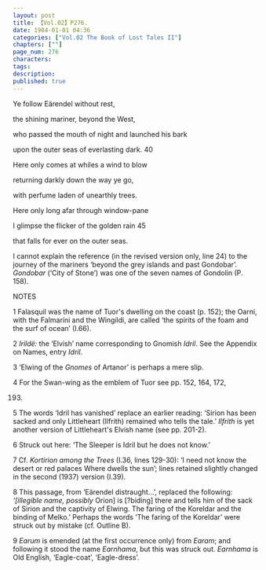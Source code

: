 ```yaml
---
layout: post
title: 【Vol.02】P276.
date: 1984-01-01 04:36
categories: ["Vol.02 The Book of Lost Tales II"]
chapters: [""]
page_num: 276
characters: 
tags: 
description: 
published: true
---
```


<p style="text-indent: 0;">
Ye follow Eärendel without rest,
</p>

the shining mariner, beyond the West,

who passed the mouth of night and launched his bark

upon the outer seas of everlasting dark. 40

Here only comes at whiles a wind to blow

returning darkly down the way ye go,

with perfume laden of unearthly trees.

Here only long afar through window-pane

I glimpse the flicker of the golden rain 45

that falls for ever on the outer seas.

I cannot explain the reference (in the revised version only, line 24) to the journey of the mariners ‘beyond the grey islands and past Gondobar’. <I>Gondobar</I> (‘City of Stone’) was one of the seven names of Gondolin (P. 158).

NOTES

1   Falasquil was the name of Tuor's dwelling on the coast (p. 152); the Oarni, with the Falmaríni and the Wingildi, are called ‘the spirits of the foam and the surf of ocean’ (I.66).

2   <I>Irildë:</I> the ‘Elvish’ name corresponding to Gnomish <I>Idril</I>. See the Appendix on Names, entry <I>Idril</I>.

3   ‘Elwing of the <I>Gnomes</I> of Artanor’ is perhaps a mere slip.

4   For the Swan-wing as the emblem of Tuor see pp. 152, 164, 172,

193.

5   The words ‘Idril has vanished’ replace an earlier reading: ‘Sirion has been sacked and only Littleheart (Ilfrith) remained who tells the tale.’ <I>Ilfrith</I> is yet another version of Littleheart's Elvish name (see pp. 201-2).

6   Struck out here: ‘The Sleeper is Idril but he does not know.’

7   Cf. <I>Kortirion among the Trees</I> (I.36, lines 129-30): ‘I need not know the desert or red palaces Where dwells the sun’; lines retained slightly changed in the second (1937) version (I.39).

8   This passage, from ‘Eärendel distraught...’, replaced the following: <I>‘[illegible name, possibly</I> Orion] is [?biding] there and tells him of the sack of Sirion and the captivity of Elwing. The faring of the Koreldar and the binding of Melko.’ Perhaps the words ‘The faring of the Koreldar’ were struck out by mistake (cf. Outline B).

9   <I>Earum</I> is emended (at the first occurrence only) from <I>Earam</I>; and following it stood the name <I>Earnhama</I>, but this was struck out. <I>Earnhama</I> is Old English, ‘Eagle-coat’, ‘Eagle-dress’.

